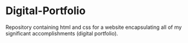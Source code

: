 # Digital-Portfolio
Repository containing html and css for a website encapsulating all of my significant accomplishments (digital portfolio).
